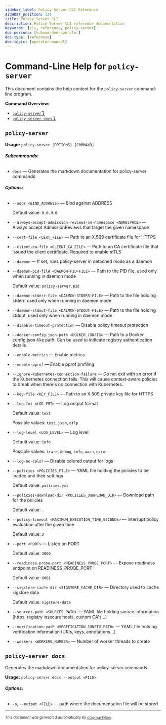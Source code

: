 ```yaml
---
sidebar_label: Policy Server CLI Reference
sidebar_position: 121
title: Policy Server CLI
description: Policy Server CLI reference documentation
keywords: [cli, reference, policy-server]
doc-persona: [kubewarden-operator]
doc-type: [reference]
doc-topic: [operator-manual]
---
```

# Command-Line Help for `policy-server`

This document contains the help content for the `policy-server` command-line program.

**Command Overview:**

* [`policy-server`↴](#policy-server)
* [`policy-server docs`↴](#policy-server-docs)

## `policy-server`



**Usage:** `policy-server [OPTIONS] [COMMAND]`

###### **Subcommands:**

* `docs` — Generates the markdown documentation for policy-server commands

###### **Options:**

* `--addr <BIND_ADDRESS>` — Bind against ADDRESS

  Default value: `0.0.0.0`
* `--always-accept-admission-reviews-on-namespace <NAMESPACE>` — Always accept AdmissionReviews that target the given namespace
* `--cert-file <CERT_FILE>` — Path to an X.509 certificate file for HTTPS
* `--client-ca-file <CLIENT_CA_FILE>` — Path to an CA certificate file that issued the client certificate. Required to enable mTLS
* `--daemon` — If set, runs policy-server in detached mode as a daemon
* `--daemon-pid-file <DAEMON-PID-FILE>` — Path to the PID file, used only when running in daemon mode

  Default value: `policy-server.pid`
* `--daemon-stderr-file <DAEMON-STDERR-FILE>` — Path to the file holding stderr, used only when running in daemon mode
* `--daemon-stdout-file <DAEMON-STDOUT-FILE>` — Path to the file holding stdout, used only when running in daemon mode
* `--disable-timeout-protection` — Disable policy timeout protection
* `--docker-config-json-path <DOCKER_CONFIG>` — Path to a Docker config.json-like path. Can be used to indicate registry authentication details
* `--enable-metrics` — Enable metrics
* `--enable-pprof` — Enable pprof profiling
* `--ignore-kubernetes-connection-failure` — Do not exit with an error if the Kubernetes connection fails. This will cause context-aware policies to break when there's no connection with Kubernetes.
* `--key-file <KEY_FILE>` — Path to an X.509 private key file for HTTPS
* `--log-fmt <LOG_FMT>` — Log output format

  Default value: `text`

  Possible values: `text`, `json`, `otlp`

* `--log-level <LOG_LEVEL>` — Log level

  Default value: `info`

  Possible values: `trace`, `debug`, `info`, `warn`, `error`

* `--log-no-color` — Disable colored output for logs
* `--policies <POLICIES_FILE>` — YAML file holding the policies to be loaded and their settings

  Default value: `policies.yml`
* `--policies-download-dir <POLICIES_DOWNLOAD_DIR>` — Download path for the policies

  Default value: `.`
* `--policy-timeout <MAXIMUM_EXECUTION_TIME_SECONDS>` — Interrupt policy evaluation after the given time

  Default value: `2`
* `--port <PORT>` — Listen on PORT

  Default value: `3000`
* `--readiness-probe-port <READINESS_PROBE_PORT>` — Expose readiness endpoint on READINESS_PROBE_PORT

  Default value: `8081`
* `--sigstore-cache-dir <SIGSTORE_CACHE_DIR>` — Directory used to cache sigstore data

  Default value: `sigstore-data`
* `--sources-path <SOURCES_PATH>` — YAML file holding source information (https, registry insecure hosts, custom CA's...)
* `--verification-path <VERIFICATION_CONFIG_PATH>` — YAML file holding verification information (URIs, keys, annotations...)
* `--workers <WORKERS_NUMBER>` — Number of worker threads to create



## `policy-server docs`

Generates the markdown documentation for policy-server commands

**Usage:** `policy-server docs --output <FILE>`

###### **Options:**

* `-o`, `--output <FILE>` — path where the documentation file will be stored



<hr/>

<small><i>
    This document was generated automatically by
    <a href="https://crates.io/crates/clap-markdown"><code>clap-markdown</code></a>.
</i></small>
